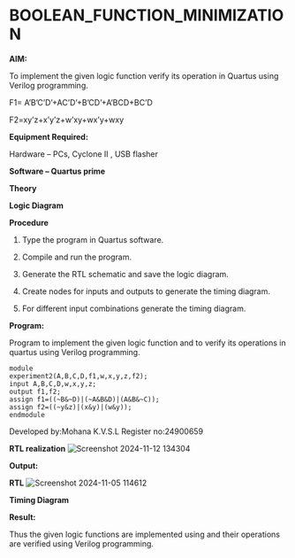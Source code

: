 # BOOLEAN_FUNCTION_MINIMIZATION

**AIM:**

To implement the given logic function verify its operation in Quartus using Verilog programming.

F1= A’B’C’D’+AC’D’+B’CD’+A’BCD+BC’D 

F2=xy’z+x’y’z+w’xy+wx’y+wxy

**Equipment Required:**

Hardware – PCs, Cyclone II , USB flasher

**Software – Quartus prime**

**Theory**

**Logic Diagram**

**Procedure**

1.	Type the program in Quartus software.

2.	Compile and run the program.

3.	Generate the RTL schematic and save the logic diagram.

4.	Create nodes for inputs and outputs to generate the timing diagram.

5.	For different input combinations generate the timing diagram.


**Program:**

 Program to implement the given logic function and to verify its operations in quartus using Verilog programming. 
 ```
module
experiment2(A,B,C,D,f1,w,x,y,z,f2);
input A,B,C,D,w,x,y,z;
output f1,f2;
assign f1=((~B&~D)|(~A&B&D)|(A&B&~C));
assign f2=((~y&z)|(x&y)|(w&y));
endmodule
```


Developed by:Mohana K.V.S.L
Register no:24900659


**RTL realization**
![Screenshot 2024-11-12 134304](https://github.com/user-attachments/assets/38653934-6898-4c53-bf76-358d6d1e3d3b)


**Output:**

**RTL**
![Screenshot 2024-11-05 114612](https://github.com/user-attachments/assets/8f5175fc-a2e4-4bc3-86c3-72b9db18badf)


**Timing Diagram**

**Result:**

Thus the given logic functions are implemented using and their operations are verified using Verilog programming.

